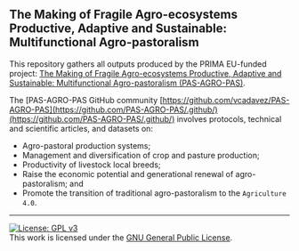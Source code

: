 ## The Making of Fragile Agro-ecosystems Productive, Adaptive and Sustainable: Multifunctional Agro-pastoralism

This repository gathers all outputs produced by the PRIMA EU-funded project: [The Making of Fragile Agro-ecosystems Productive, Adaptive and Sustainable: Multifunctional Agro-pastoralism (PAS-AGRO-PAS)](https://prima-med.org/what-we-do/years/funded-projects-2022/).

The [PAS-AGRO-PAS GitHub community [https://github.com/vcadavez/PAS-AGRO-PAS](https://github.com/PAS-AGRO-PAS/.github/)(https://github.com/PAS-AGRO-PAS/.github/) involves protocols, technical and scientific articles, and datasets on:

*  Agro-pastoral production systems;
*  Management and diversification of crop and pasture production;
*  Productivity of livestock local breeds;
*  Raise the economic potential and generational renewal of agro-pastoralism; and
*  Promote the transition of traditional agro-pastoralism to the `Agriculture 4.0`.

________________________

[![License: GPL v3](https://img.shields.io/badge/License-GPLv3-blue.svg)](https://www.gnu.org/licenses/gpl-3.0)  
This work is licensed under the [GNU General Public License](https://www.gnu.org/licenses/gpl-3.0).
